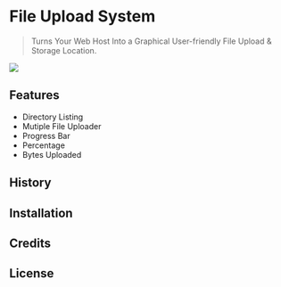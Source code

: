 # File Upload System
> Turns Your Web Host Into a Graphical User-friendly File Upload & Storage Location.

![](https://cloud.githubusercontent.com/assets/24397291/21081484/e22979cc-bfbf-11e6-83c6-3823d351fc52.png)

## Features
- Directory Listing
- Mutiple File Uploader
- Progress Bar 
- Percentage 
- Bytes Uploaded 

## History

## Installation 

## Credits 

## License 
